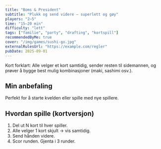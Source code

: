 ```yaml
---
title: "Boms & President"
subtitle: "Plukk og send videre – superlett og gøy"
players: "2–5"
time: "15–20 min"
difficulty: "lett"
tags: ["familie", "party", "drafting", "kortspill"]
recommendedByMe: true
cover: "/img/games/sushi-go.jpg"
externalRulesUrl: "https://example.com/regler"
pubDate: 2025-09-01
---
```


Kort forklart: Alle velger et kort samtidig, sender resten til sidemannen, og prøver å bygge best mulig kombinasjoner (maki, sashimi osv.).

## Min anbefaling

Perfekt for å starte kvelden eller spille med nye spillere.

## Hvordan spille (kortversjon)

1. Del ut N kort til hver spiller.
2. Alle velger 1 kort skjult → vis samtidig.
3. Send hånden videre.
4. Scor runden. Gjenta i 3 runder.
